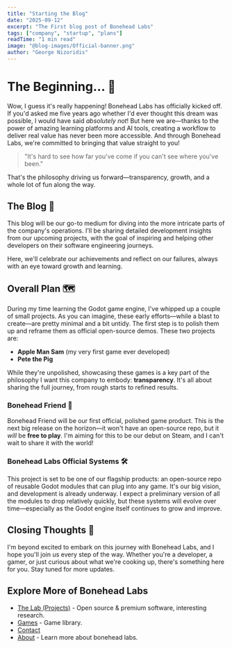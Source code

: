 ```yaml
---
title: "Starting the Blog"
date: "2025-09-12"
excerpt: "The First blog post of Bonehead Labs"
tags: ["company", "startup", "plans"]
readTime: "1 min read"
image: "@blog-images/Official-banner.png"
author: "George Nizoridis"
---
```


# The Beginning... 🚀

Wow, I guess it's really happening! Bonehead Labs has officially kicked off.
If you'd asked me five years ago whether I'd ever thought this dream was possible, I would have said *absolutely not*!
But here we are—thanks to the power of amazing learning platforms and AI tools, creating a workflow to deliver real value has never been more accessible. And through Bonehead Labs, we're committed to bringing that value straight to you!

> "It's hard to see how far you've come if you can't see where you've been."  

That's the philosophy driving us forward—transparency, growth, and a whole lot of fun along the way.

## The Blog 📝

This blog will be our go-to medium for diving into the more intricate parts of the company's operations.
I'll be sharing detailed development insights from our upcoming projects, with the goal of inspiring and helping other developers on their software engineering journeys.

Here, we'll celebrate our achievements and reflect on our failures, always with an eye toward growth and learning.

## Overall Plan 🗺️

During my time learning the Godot game engine, I've whipped up a couple of small projects. As you can imagine, these early efforts—while a blast to create—are pretty minimal and a bit untidy.
The first step is to polish them up and reframe them as official open-source demos. These two projects are:
- **Apple Man Sam** (my very first game ever developed)
- **Pete the Pig**

While they're unpolished, showcasing these games is a key part of the philosophy I want this company to embody: **transparency**.
It's all about sharing the full journey, from rough starts to refined results.

### Bonehead Friend 🤖
Bonehead Friend will be our first official, polished game product. This is the next big release on the horizon—it won't have an open-source repo, but it *will* be **free to play**.
I'm aiming for this to be our debut on Steam, and I can't wait to share it with the world!

### Bonehead Labs Official Systems 🛠️
This project is set to be one of our flagship products: an open-source repo of reusable Godot modules that can plug into any game. It's our big vision, and development is already underway.
I expect a preliminary version of all the modules to drop relatively quickly, but these systems will evolve over time—especially as the Godot engine itself continues to grow and improve.

## Closing Thoughts 🌟

I'm beyond excited to embark on this journey with Bonehead Labs, and I hope you'll join us every step of the way. Whether you're a developer, a gamer, or just curious about what we're cooking up, there's something here for you. Stay tuned for more updates.

## Explore More of Bonehead Labs
- [The Lab (Projects)](https://boneheadlabs.org/projects) - Open source & premium software, interesting research.
- [Games](https://boneheadlabs.org/games) - Game library.
- [Contact](https://boneheadlabs.org/contact) 
- [About](https://boneheadlabs.org/about) - Learn more about bonehead labs.